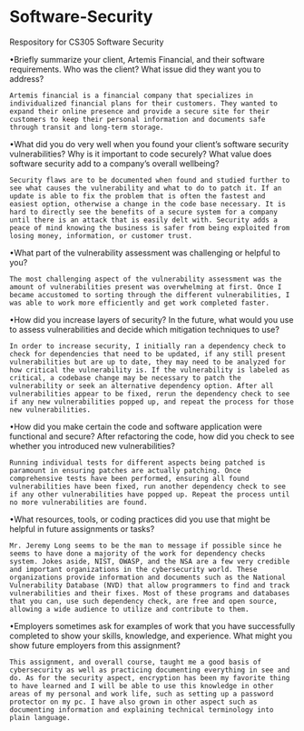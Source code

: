 # Software-Security
Respository for CS305 Software Security

•Briefly summarize your client, Artemis Financial, and their software requirements. Who was the client? What issue did they want you to address?

	Artemis financial is a financial company that specializes in individualized financial plans for their customers. They wanted to expand their online presence and provide a secure site for their customers to keep their personal information and documents safe through transit and long-term storage.  

 
•What did you do very well when you found your client’s software security vulnerabilities? Why is it important to code securely? What value does software security add to a company’s overall wellbeing?

	Security flaws are to be documented when found and studied further to see what causes the vulnerability and what to do to patch it. If an update is able to fix the problem that is often the fastest and easiest option, otherwise a change in the code base necessary. It is hard to directly see the benefits of a secure system for a company until there is an attack that is easily delt with. Security adds a peace of mind knowing the business is safer from being exploited from losing money, information, or customer trust.

 
•What part of the vulnerability assessment was challenging or helpful to you?

	The most challenging aspect of the vulnerability assessment was the amount of vulnerabilities present was overwhelming at first. Once I became accustomed to sorting through the different vulnerabilities, I was able to work more efficiently and get work completed faster.

 
•How did you increase layers of security? In the future, what would you use to assess vulnerabilities and decide which mitigation techniques to use?

	In order to increase security, I initially ran a dependency check to check for dependencies that need to be updated, if any still present vulnerabilities but are up to date, they may need to be analyzed for how critical the vulnerability is. If the vulnerability is labeled as critical, a codebase change may be necessary to patch the vulnerability or seek an alternative dependency option. After all vulnerabilities appear to be fixed, rerun the dependency check to see if any new vulnerabilities popped up, and repeat the process for those new vulnerabilities.

 
•How did you make certain the code and software application were functional and secure? After refactoring the code, how did you check to see whether you introduced new vulnerabilities?

	Running individual tests for different aspects being patched is paramount in ensuring patches are actually patching. Once comprehensive tests have been performed, ensuring all found vulnerabilities have been fixed, run another dependency check to see if any other vulnerabilities have popped up. Repeat the process until no more vulnerabilities are found.


•What resources, tools, or coding practices did you use that might be helpful in future assignments or tasks?

	Mr. Jeremy Long seems to be the man to message if possible since he seems to have done a majority of the work for dependency checks system. Jokes aside, NIST, OWASP, and the NSA are a few very credible and important organizations in the cybersecurity world. These organizations provide information and documents such as the National Vulnerability Database (NVD) that allow programmers to find and track vulnerabilities and their fixes. Most of these programs and databases that you can, use such dependency check, are free and open source, allowing a wide audience to utilize and contribute to them.


•Employers sometimes ask for examples of work that you have successfully completed to show your skills, knowledge, and experience. What might you show future employers from this assignment?

	This assignment, and overall course, taught me a good basis of cybersecurity as well as practicing documenting everything in see and do. As for the security aspect, encryption has been my favorite thing to have learned and I will be able to use this knowledge in other areas of my personal and work life, such as setting up a password protector on my pc. I have also grown in other aspect such as documenting information and explaining technical terminology into plain language.

	

	
